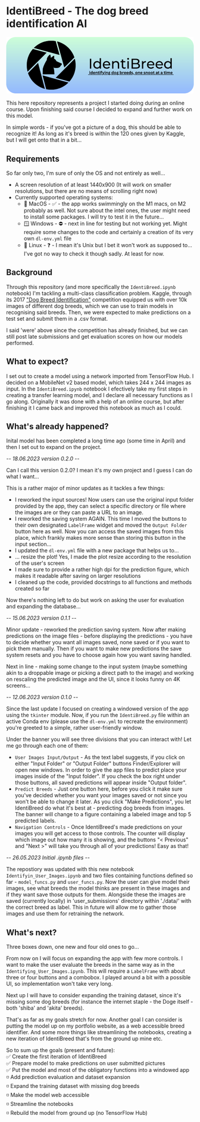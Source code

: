 # IdentiBreed - The dog breed identification AI

<p align="center">
    <img src="./resources/images/banner_color.png"/>
</p>

This here repository represents a project I started doing during an online course. Upon finishing said course I decided to expand and further work on this model.

In simple words - if you've got a picture of a dog, this should be able to recognize it! As long as it's breed is within the 120 ones given by Kaggle, but I will get onto that in a bit...

## Requirements

So far only two, I'm sure of only the OS and not entirely as well...

- A screen resolution of at least 1440x900 (It will work on smaller resolutions, but there are no means of scrolling right now)
- Currently supported operating systems:
  - 🍎 MacOS - ✅ - the app works swimmingly on the M1 macs, on M2 probably as well. Not sure about the intel ones, the user might need to install some packages. I will try to test it in the future...
  - 🪟 Windows - ⛔️ - next in line for testing but not working yet. Might require some changes to the code and certainly a creation of its very own `dl-env.yml` file
  - 🐧 Linux - ❓ - I mean it's Unix but I bet it won't work as supposed to... I've got no way to check it though sadly. At least for now.

## Background

Through this repository (and more specifically the `IdentiBreed.ipynb` notebook) I'm tackling a multi-class classification problem. Kaggle, through its 2017 <a href="https://www.kaggle.com/competitions/dog-breed-identification">"Dog Breed Identification"</a> competition equipped us with over 10k images of different dog breeds, which we can use to train models in recognising said breeds. Then, we were expected to make predictions on a test set and submit them in a .csv format.

I said 'were' above since the competition has already finished, but we can still post late submissions and get evaluation scores on how our models performed.

## What to expect?

I set out to create a model using a network imported from TensorFlow Hub. I decided on a MobileNet v2 based model, which takes 244 x 244 images as input. In the `IdentiBreed.ipynb` notebook I efectively take my first steps in creating a transfer learning model, and I declare all necessary functions as I go along. Originally it was done with a help of an online course, but after finishing it I came back and improved this notebook as much as I could.

## What's already happened?

Inital model has been completed a long time ago (some time in April) and then I set out to expand on the project.

<i>-- 18.06.2023 version 0.2.0 --</i>

Can I call this version 0.2.0? I mean it's my own project and I guess I can do what I want...

This is a rather major of minor updates as it tackles a few things:

- I reworked the input sources! Now users can use the original input folder provided by the app, they can select a specific directory or file where the images are or they can paste a URL to an image.
- I reworked the saving system AGAIN. This time I moved the buttons to their own designated `LabelFrame` widget and moved the `Output Folder` button here as well. Now you can access the saved images from this place, which frankly makes more sense than storing this button in the input section...
- I updated the `dl-env.yml` file with a new package that helps us to...
- ... resize the plot! Yes, I made the plot resize according to the resolution of the user's screen
- I made sure to provide a rather high dpi for the prediction figure, which makes it readable after saving on larger resolutions
- I cleaned up the code, provided docstrings to all functions and methods created so far

Now there's nothing left to do but work on asking the user for evaluation and expanding the database...

<i>-- 15.06.2023 version 0.1.1 --</i>

Minor update - reworked the prediction saving system. Now after making predictions on the image files - before displaying the predictions - you have to decide whether you want all images saved, none saved or if you want to pick them manually. Then if you want to make new predictions the save system resets and you have to choose again how you want saving handled.

Next in line - making some change to the input system (maybe something akin to a droppable image or picking a direct path to the image) and working on rescaling the predicted image and the UI, since it looks funny on 4K screens...

<i>-- 12.06.2023 version 0.1.0 --</i>

Since the last update I focused on creating a windowed version of the app using the `tkinter` module. Now, if you run the `IdentiBreed.py` file within an active Conda env (please use the `dl-env.yml` to recreate the environment) you're greeted to a simple, rather user-friendly window.

Under the banner you will see three divisions that you can interact with! Let me go through each one of them:

- `User Images Input/Output` - As the text label suggests, if you click on either "Input Folder" or "Output Folder" buttons Finder/Explorer will open new windows. In order to give the app files to predict place your images inside of the "Input folder". If you check the box right under those buttons, all saved predictions will appear inside "Output folder".
- `Predict Breeds` - Just one button here, before you click it make sure you've decided whether you want your images saved or not since you won't be able to change it later. As you click "Make Predictions", you let IdentiBreed do what it's best at - predicting dog breeds from images. The banner will change to a figure containing a labeled image and top 5 predicted labels.
- `Navigation Controls` - Once IdentiBreed's made predictions on your images you will get access to those controls. The counter will display which image out how many it is showing, and the buttons "< Previous" and "Next >" will take you through all of your predictions! Easy as that!

<i>-- 26.05.2023 Initial .ipynb files --</i>

The repostiory was updated with this new notebook `Identifyin_User_Images.ipynb` and two files containing functions defined so far - `model_funcs.py` and `user_funcs.py`. Now the user can give model their images, see what breeds the model thinks are present in these images and if they want save those outputs for them. Alongside these the images are saved (currently locally) in 'user_submissions' directory within './data/' with the correct breed as label. This in future will allow me to gather those images and use them for retraining the network.

## What's next?

Three boxes down, one new and four old ones to go...

From now on I will focus on expanding the app with few more controls. I want to make the user evaluate the breeds in the same way as in the `Identifying_User_Images.ipynb`. This will require a `LabelFrame` with about three or four buttons and a combobox. I played around a bit with a possible UI, so implementation won't take very long.

Next up I will have to consider expanding the training dataset, since it's missing some dog breeds (for instance the internet staple - the Doge itself - both 'shiba' and 'akita' breeds).

That's as far as my goals stretch for now. Another goal I can consider is putting the model up on my portfolio website, as a web accessible breed identifier. And some more things like streamlining the notebooks, creating a new iteration of IdentiBreed that's from the ground up mine etc.

So to sum up the goals (present and future):
<br /> ✅ Create the first iteration of IdentiBreed
<br /> ✅ Prepare model to make predictions on user submitted pictures
<br /> ✅ Put the model and most of the obligatory functions into a windowed app
<br /> ◽️ Add prediction evaluation and dataset expansion
<br /> ◽️ Expand the training dataset with missing dog breeds
<br /> ◽️ Make the model web accessible
<br /> ◽️ Streamline the notebooks
<br /> ◽️ Rebuild the model from ground up (no TensorFlow Hub)
